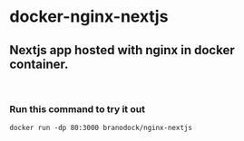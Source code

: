 # docker-nginx-nextjs

## Nextjs app hosted with nginx in docker container.

<br/>

### Run this command to try it out
```
docker run -dp 80:3000 branodock/nginx-nextjs
```
